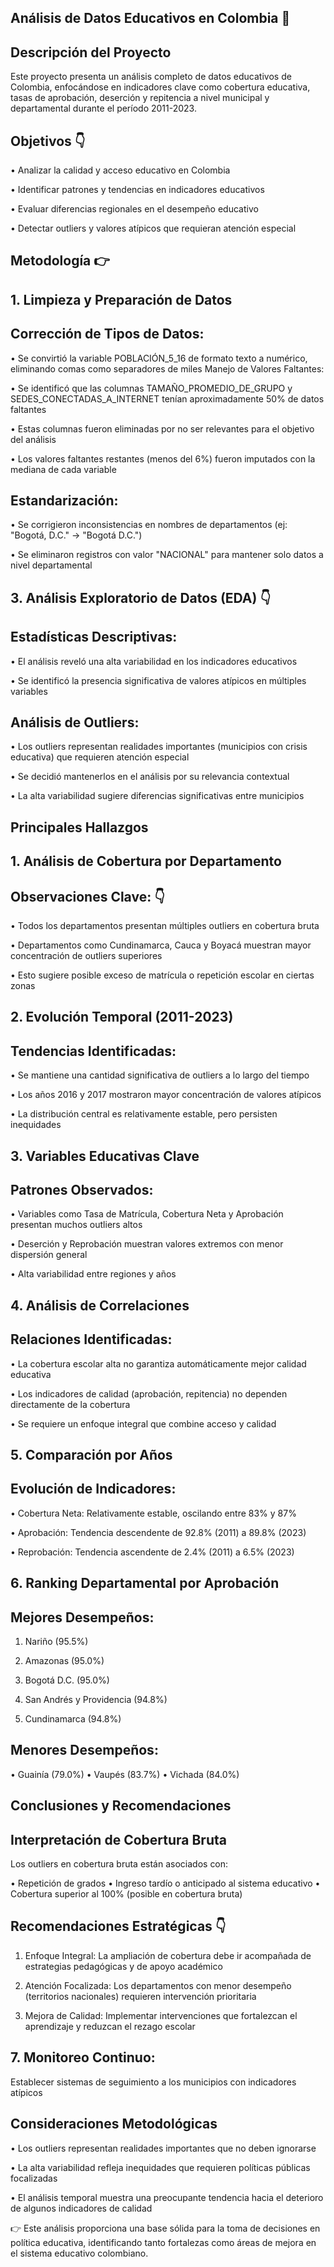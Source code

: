 ## Análisis de Datos Educativos en Colombia :wave:

## Descripción del Proyecto

Este proyecto presenta un análisis completo de datos educativos de Colombia, enfocándose en indicadores clave como cobertura educativa, tasas de aprobación, deserción y repitencia a nivel municipal y departamental durante el período 2011-2023.

## Objetivos :point_down:

•	Analizar la calidad y acceso educativo en Colombia

•	Identificar patrones y tendencias en indicadores educativos

•	Evaluar diferencias regionales en el desempeño educativo

•	Detectar outliers y valores atípicos que requieran atención especial

## Metodología :point_right:
## 1. Limpieza y Preparación de Datos
   
## Corrección de Tipos de Datos:

•	Se convirtió la variable POBLACIÓN_5_16 de formato texto a numérico, eliminando comas como separadores de miles
Manejo de Valores Faltantes:

•	Se identificó que las columnas TAMAÑO_PROMEDIO_DE_GRUPO y SEDES_CONECTADAS_A_INTERNET tenían aproximadamente 50% de datos faltantes

•	Estas columnas fueron eliminadas por no ser relevantes para el objetivo del análisis

•	Los valores faltantes restantes (menos del 6%) fueron imputados con la mediana de cada variable

## Estandarización:
•	Se corrigieron inconsistencias en nombres de departamentos (ej: "Bogotá, D.C." → "Bogotá D.C.")

•	Se eliminaron registros con valor "NACIONAL" para mantener solo datos a nivel departamental



## 3. Análisis Exploratorio de Datos (EDA) :point_down:

## Estadísticas Descriptivas:

•	El análisis reveló una alta variabilidad en los indicadores educativos

•	Se identificó la presencia significativa de valores atípicos en múltiples variables

## Análisis de Outliers:

•	Los outliers representan realidades importantes (municipios con crisis educativa) que requieren atención especial

•	Se decidió mantenerlos en el análisis por su relevancia contextual

•	La alta variabilidad sugiere diferencias significativas entre municipios

## Principales Hallazgos

## 1. Análisis de Cobertura por Departamento

## Observaciones Clave: :point_down:

•	Todos los departamentos presentan múltiples outliers en cobertura bruta

•	Departamentos como Cundinamarca, Cauca y Boyacá muestran mayor concentración de outliers superiores

•	Esto sugiere posible exceso de matrícula o repetición escolar en ciertas zonas

## 2. Evolución Temporal (2011-2023)

## Tendencias Identificadas:

•	Se mantiene una cantidad significativa de outliers a lo largo del tiempo

•	Los años 2016 y 2017 mostraron mayor concentración de valores atípicos

•	La distribución central es relativamente estable, pero persisten inequidades

## 3. Variables Educativas Clave

## Patrones Observados:

•	Variables como Tasa de Matrícula, Cobertura Neta y Aprobación presentan muchos outliers altos

•	Deserción y Reprobación muestran valores extremos con menor dispersión general

•	Alta variabilidad entre regiones y años


## 4. Análisis de Correlaciones

## Relaciones Identificadas:

•	La cobertura escolar alta no garantiza automáticamente mejor calidad educativa

•	Los indicadores de calidad (aprobación, repitencia) no dependen directamente de la cobertura

•	Se requiere un enfoque integral que combine acceso y calidad

## 5. Comparación por Años

## Evolución de Indicadores:

•	Cobertura Neta: Relativamente estable, oscilando entre 83% y 87%

•	Aprobación: Tendencia descendente de 92.8% (2011) a 89.8% (2023)

•	Reprobación: Tendencia ascendente de 2.4% (2011) a 6.5% (2023)

## 6. Ranking Departamental por Aprobación

## Mejores Desempeños:

1.	Nariño (95.5%)
   
3.	Amazonas (95.0%)
4.	Bogotá D.C. (95.0%)
5.	San Andrés y Providencia (94.8%)
6.	Cundinamarca (94.8%)
   
## Menores Desempeños:

•	Guainía (79.0%)
•	Vaupés (83.7%)
•	Vichada (84.0%)





## Conclusiones y Recomendaciones

## Interpretación de Cobertura Bruta

Los outliers en cobertura bruta están asociados con:

•	Repetición de grados
•	Ingreso tardío o anticipado al sistema educativo
•	Cobertura superior al 100% (posible en cobertura bruta)

## Recomendaciones Estratégicas :point_down:

1.	Enfoque Integral: La ampliación de cobertura debe ir acompañada de estrategias pedagógicas y de apoyo académico
   
3.	Atención Focalizada: Los departamentos con menor desempeño (territorios nacionales) requieren intervención prioritaria
   
5.	Mejora de Calidad: Implementar intervenciones que fortalezcan el aprendizaje y reduzcan el rezago escolar
   
## 7.	Monitoreo Continuo:

Establecer sistemas de seguimiento a los municipios con indicadores atípicos

## Consideraciones Metodológicas

•	Los outliers representan realidades importantes que no deben ignorarse

•	La alta variabilidad refleja inequidades que requieren políticas públicas focalizadas

•	El análisis temporal muestra una preocupante tendencia hacia el deterioro de algunos indicadores de calidad

:point_right: Este análisis proporciona una base sólida para la toma de decisiones en política educativa, identificando tanto fortalezas como áreas de mejora en el sistema educativo colombiano.

